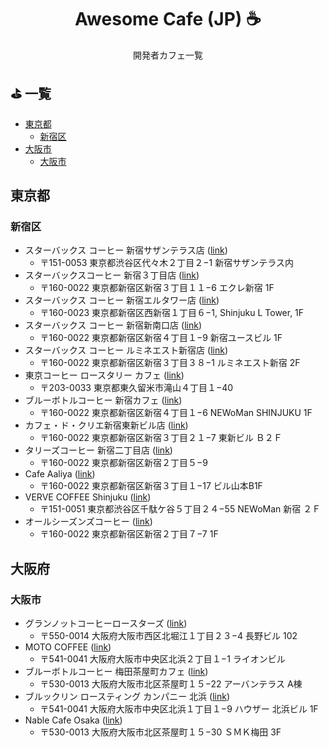 <h1 align="center">Awesome Cafe (JP) ☕</h1>
  
<p align="center">開発者カフェ一覧</p>

## ⛳️ 一覧

- [東京都](#東京都)
   - [新宿区](#新宿区)
- [大阪市](#大阪市)
   - [大阪市](#大阪市)

## 東京都

### 新宿区

- スターバックス コーヒー 新宿サザンテラス店 ([link](https://goo.gl/maps/xWjfzR6VF1ce9QGg6?coh=178572&entry=tt))
   - 〒151-0053 東京都渋谷区代々木２丁目２−1 新宿サザンテラス内
- スターバックスコーヒー 新宿３丁目店 ([link](https://goo.gl/maps/Kdz4Px8F3FGpzgaM9))
   - 〒160-0022 東京都新宿区新宿３丁目１１−6 エクレ新宿 1F
- スターバックス コーヒー 新宿エルタワー店 ([link](https://goo.gl/maps/EAwkiYXLFn9MSPAP7))
   - 〒160-0023 東京都新宿区西新宿１丁目６−1, Shinjuku L Tower, 1F
- スターバックス コーヒー 新宿新南口店 ([link](https://goo.gl/maps/6h8uUQFPtnc4X6TA9))
   - 〒160-0022 東京都新宿区新宿４丁目１−9 新宿ユースビル 1F
- スターバックス コーヒー ルミネエスト新宿店 ([link](https://goo.gl/maps/ymJyi36esQMc8JoCA))
   - 〒160-0022 東京都新宿区新宿３丁目３８−1 ルミネエスト新宿 2F
- 東京コーヒー ロースタリー カフェ ([link](https://goo.gl/maps/w42cC1go8vT2hPCn9?coh=178572&entry=tt))
   - 〒203-0033 東京都東久留米市滝山４丁目１−40
- ブルーボトルコーヒー 新宿カフェ ([link](https://goo.gl/maps/8sq6qsCQXtrMjBDH8))
   - 〒160-0022 東京都新宿区新宿４丁目１−6 NEWoMan SHINJUKU 1F
- カフェ・ド・クリエ新宿東新ビル店 ([link](https://goo.gl/maps/sVeycdUiJroP9Le66))
   - 〒160-0022 東京都新宿区新宿３丁目２１−7 東新ビル Ｂ２Ｆ
- タリーズコーヒー 新宿二丁目店 ([link](https://goo.gl/maps/JVbbzEiwvrYaNijw7))
   - 〒160-0022 東京都新宿区新宿２丁目５−9
- Cafe Aaliya ([link](https://goo.gl/maps/TpzyANqDQQ5jjhxCA))
   - 〒160-0022 東京都新宿区新宿３丁目１−17 ビル山本B1F
- VERVE COFFEE Shinjuku ([link](https://goo.gl/maps/dmMZq15KUEu8Sq3v7))
   - 〒151-0051 東京都渋谷区千駄ケ谷５丁目２４−55 NEWoMan 新宿 ２Ｆ
- オールシーズンズコーヒー ([link](https://goo.gl/maps/3vesxAZQL9QAUddA8))
   - 〒160-0022 東京都新宿区新宿２丁目７−7 1F

## 大阪府

### 大阪市

- グランノットコーヒーロースターズ ([link](https://goo.gl/maps/DCw2yi9n93Vcn6aU7?coh=178572&entry=tt))
   - 〒550-0014 大阪府大阪市西区北堀江１丁目２３−4 長野ビル 102
- MOTO COFFEE ([link](https://goo.gl/maps/EK7UvEh8BuU9zk8R6?coh=178572&entry=tt))
   - 〒541-0041 大阪府大阪市中央区北浜２丁目１−1 ライオンビル
- ブルーボトルコーヒー 梅田茶屋町カフェ ([link](https://goo.gl/maps/HFMHfBSf1QcVrhAv9?coh=178572&entry=tt))
   - 〒530-0013 大阪府大阪市北区茶屋町１５−22 アーバンテラス A棟
- ブルックリン ロースティング カンパニー 北浜 ([link](https://goo.gl/maps/Fn8i8GdoucTiHdLN6?coh=178572&entry=tt))
   - 〒541-0041 大阪府大阪市中央区北浜１丁目１−9 ハウザー 北浜ビル 1F
- Nable Cafe Osaka ([link](https://goo.gl/maps/v6LqU6Bgvt6Dd6H27?coh=178572&entry=tt))
   - 〒530-0013 大阪府大阪市北区茶屋町１５−30 ＳＭＫ梅田 3F
